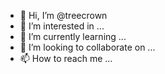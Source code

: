 - 👋 Hi, I’m @treecrown
- 👀 I’m interested in ...
- 🌱 I’m currently learning ...
- 💞️ I’m looking to collaborate on ...
- 📫 How to reach me ...

<!---
treecrown/treecrown is a ✨ special ✨ repository because its `README.md` (this file) appears on your GitHub profile.
You can click the Preview link to take a look at your changes.
--->
